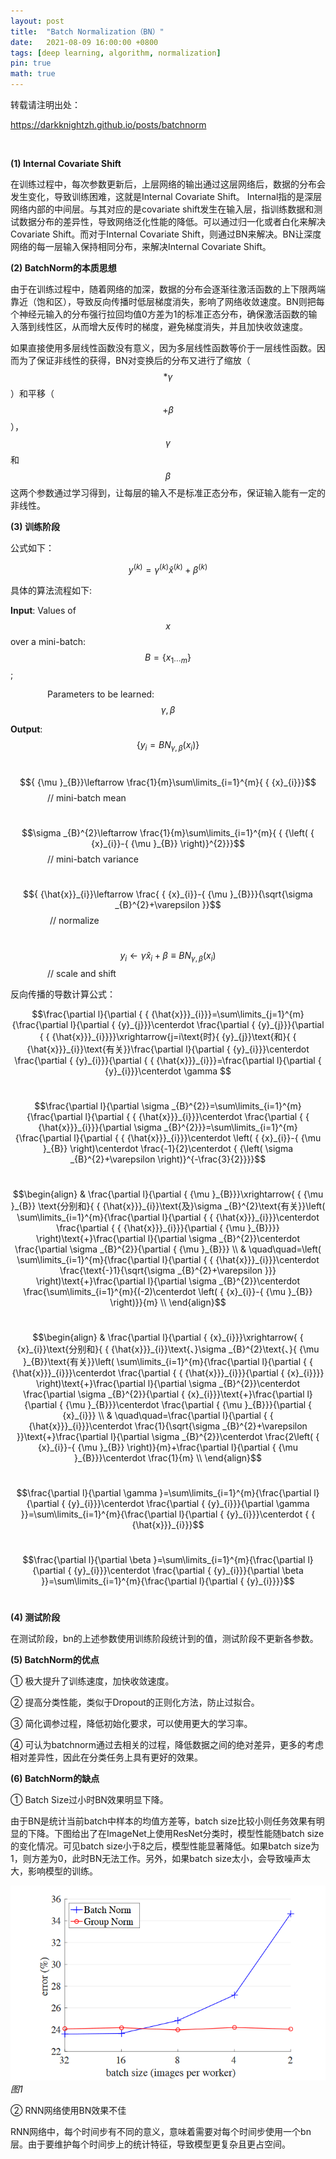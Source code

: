 ```yaml
---
layout: post
title:  "Batch Normalization（BN）"
date:   2021-08-09 16:00:00 +0800
tags: [deep learning, algorithm, normalization]
pin: true
math: true
---
```


<style> h1 { border-bottom: none } </style>

转载请注明出处：

<https://darkknightzh.github.io/posts/batchnorm>

<br>

**(1) Internal Covariate Shift**

在训练过程中，每次参数更新后，上层网络的输出通过这层网络后，数据的分布会发生变化，导致训练困难，这就是Internal Covariate Shift。 Internal指的是深层网络内部的中间层。与其对应的是covariate shift发生在输入层，指训练数据和测试数据分布的差异性，导致网络泛化性能的降低。可以通过归一化或者白化来解决Covariate Shift。而对于Internal Covariate Shift，则通过BN来解决。BN让深度网络的每一层输入保持相同分布，来解决Internal Covariate Shift。

**(2) BatchNorm的本质思想**

由于在训练过程中，随着网络的加深，数据的分布会逐渐往激活函数的上下限两端靠近（饱和区），导致反向传播时低层梯度消失，影响了网络收敛速度。BN则把每个神经元输入的分布强行拉回均值0方差为1的标准正态分布，确保激活函数的输入落到线性区，从而增大反传时的梯度，避免梯度消失，并且加快收敛速度。

如果直接使用多层线性函数没有意义，因为多层线性函数等价于一层线性函数。因而为了保证非线性的获得，BN对变换后的分布又进行了缩放（
$$*\gamma $$
）和平移（
$$+\beta $$
），
$$\gamma $$
和
$$\beta $$
这两个参数通过学习得到，让每层的输入不是标准正态分布，保证输入能有一定的非线性。

**(3) 训练阶段**

公式如下：

$${ {y}^{(k)}}={ {\gamma }^{(k)}}{ {\hat{x}}^{(k)}}+{ {\beta }^{(k)}}$$

具体的算法流程如下:

**Input**: Values of 
$$x$$
 over a mini-batch: 
$$B=\{ { {x}_{1\cdots m}}\}$$
;

&nbsp;&nbsp;&nbsp;&nbsp;&nbsp;&nbsp;&nbsp;&nbsp;&nbsp;&nbsp;&nbsp;&nbsp;&nbsp;&nbsp;&nbsp;Parameters to be learned:
$$\gamma ,\beta $$

**Output**: 
$$\left\{ { {y}_{i}}=B{ {N}_{\gamma ,\beta }}({ {x}_{i}}) \right\}$$

&nbsp;&nbsp;&nbsp;&nbsp;&nbsp;&nbsp;&nbsp;&nbsp;&nbsp;&nbsp;&nbsp;&nbsp;&nbsp;&nbsp;&nbsp;
$${ {\mu }_{B}}\leftarrow \frac{1}{m}\sum\limits_{i=1}^{m}{ { {x}_{i}}}$$
&nbsp;&nbsp;&nbsp;&nbsp;&nbsp;&nbsp;&nbsp;&nbsp;&nbsp;&nbsp;&nbsp;&nbsp;&nbsp;&nbsp;&nbsp;// mini-batch mean

&nbsp;&nbsp;&nbsp;&nbsp;&nbsp;&nbsp;&nbsp;&nbsp;&nbsp;&nbsp;&nbsp;&nbsp;&nbsp;&nbsp;&nbsp;
$$\sigma _{B}^{2}\leftarrow \frac{1}{m}\sum\limits_{i=1}^{m}{ { {\left( { {x}_{i}}-{ {\mu }_{B}} \right)}^{2}}}$$
&nbsp;&nbsp;&nbsp;&nbsp;&nbsp;&nbsp;&nbsp;&nbsp;&nbsp;&nbsp;&nbsp;&nbsp;&nbsp;&nbsp;&nbsp;// mini-batch variance

&nbsp;&nbsp;&nbsp;&nbsp;&nbsp;&nbsp;&nbsp;&nbsp;&nbsp;&nbsp;&nbsp;&nbsp;&nbsp;&nbsp;&nbsp;
$${ {\hat{x}}_{i}}\leftarrow \frac{ { {x}_{i}}-{ {\mu }_{B}}}{\sqrt{\sigma _{B}^{2}+\varepsilon }}$$
&nbsp;&nbsp;&nbsp;&nbsp;&nbsp;&nbsp;&nbsp;&nbsp;&nbsp;&nbsp;&nbsp;&nbsp;&nbsp;&nbsp;&nbsp; // normalize

&nbsp;&nbsp;&nbsp;&nbsp;&nbsp;&nbsp;&nbsp;&nbsp;&nbsp;&nbsp;&nbsp;&nbsp;&nbsp;&nbsp;&nbsp;
$${ {y}_{i}}\leftarrow \gamma { {\hat{x}}_{i}}+\beta \equiv B{ {N}_{\gamma ,\beta }}({ {x}_{i}})$$
&nbsp;&nbsp;&nbsp;&nbsp;&nbsp;&nbsp;&nbsp;&nbsp;&nbsp;&nbsp;&nbsp;&nbsp;&nbsp;&nbsp;&nbsp;// scale and shift

反向传播的导数计算公式：

$$\frac{\partial l}{\partial { { {\hat{x}}}_{i}}}=\sum\limits_{j=1}^{m}{\frac{\partial l}{\partial { {y}_{j}}}\centerdot \frac{\partial { {y}_{j}}}{\partial { { {\hat{x}}}_{i}}}}\xrightarrow{j=i\text{时}{ {y}_{j}}\text{和}{ { {\hat{x}}}_{i}}\text{有关}}\frac{\partial l}{\partial { {y}_{i}}}\centerdot \frac{\partial { {y}_{i}}}{\partial { { {\hat{x}}}_{i}}}=\frac{\partial l}{\partial { {y}_{i}}}\centerdot \gamma $$
&nbsp;

$$\frac{\partial l}{\partial \sigma _{B}^{2}}=\sum\limits_{i=1}^{m}{\frac{\partial l}{\partial { { {\hat{x}}}_{i}}}\centerdot \frac{\partial { { {\hat{x}}}_{i}}}{\partial \sigma _{B}^{2}}}=\sum\limits_{i=1}^{m}{\frac{\partial l}{\partial { { {\hat{x}}}_{i}}}\centerdot \left( { {x}_{i}}-{ {\mu }_{B}} \right)\centerdot \frac{-1}{2}\centerdot { {\left( \sigma _{B}^{2}+\varepsilon  \right)}^{-\frac{3}{2}}}}$$
&nbsp;

$$\begin{align}
  & \frac{\partial l}{\partial { {\mu }_{B}}}\xrightarrow{ { {\mu }_{B}} \text{分别和}{ { {\hat{x}}}_{i}}\text{及}\sigma _{B}^{2}\text{有关}}\left( \sum\limits_{i=1}^{m}{\frac{\partial l}{\partial { { {\hat{x}}}_{i}}}\centerdot \frac{\partial { { {\hat{x}}}_{i}}}{\partial { {\mu }_{B}}}} \right)\text{+}\frac{\partial l}{\partial \sigma _{B}^{2}}\centerdot \frac{\partial \sigma _{B}^{2}}{\partial { {\mu }_{B}}} \\ 
 & \quad\quad=\left( \sum\limits_{i=1}^{m}{\frac{\partial l}{\partial { { {\hat{x}}}_{i}}}\centerdot \frac{\text{-}1}{\sqrt{\sigma _{B}^{2}+\varepsilon }}} \right)\text{+}\frac{\partial l}{\partial \sigma _{B}^{2}}\centerdot \frac{\sum\limits_{i=1}^{m}{(-2)\centerdot \left( { {x}_{i}}-{ {\mu }_{B}} \right)}}{m} \\ 
\end{align}$$
&nbsp;

$$\begin{align}
  & \frac{\partial l}{\partial { {x}_{i}}}\xrightarrow{ { {x}_{i}}\text{分别和}{ { {\hat{x}}}_{i}}\text{、}\sigma _{B}^{2}\text{、}{ {\mu }_{B}}\text{有关}}\left( \sum\limits_{i=1}^{m}{\frac{\partial l}{\partial { { {\hat{x}}}_{i}}}\centerdot \frac{\partial { { {\hat{x}}}_{i}}}{\partial { {x}_{i}}}} \right)\text{+}\frac{\partial l}{\partial \sigma _{B}^{2}}\centerdot \frac{\partial \sigma _{B}^{2}}{\partial { {x}_{i}}}\text{+}\frac{\partial l}{\partial { {\mu }_{B}}}\centerdot \frac{\partial { {\mu }_{B}}}{\partial { {x}_{i}}} \\ 
 & \quad\quad=\frac{\partial l}{\partial { { {\hat{x}}}_{i}}}\centerdot \frac{1}{\sqrt{\sigma _{B}^{2}+\varepsilon }}\text{+}\frac{\partial l}{\partial \sigma _{B}^{2}}\centerdot \frac{2\left( { {x}_{i}}-{ {\mu }_{B}} \right)}{m}+\frac{\partial l}{\partial { {\mu }_{B}}}\centerdot \frac{1}{m} \\ 
\end{align}$$
&nbsp;

$$\frac{\partial l}{\partial \gamma }=\sum\limits_{i=1}^{m}{\frac{\partial l}{\partial { {y}_{i}}}\centerdot \frac{\partial { {y}_{i}}}{\partial \gamma }}=\sum\limits_{i=1}^{m}{\frac{\partial l}{\partial { {y}_{i}}}\centerdot { { {\hat{x}}}_{i}}}$$
&nbsp;

$$\frac{\partial l}{\partial \beta }=\sum\limits_{i=1}^{m}{\frac{\partial l}{\partial { {y}_{i}}}\centerdot \frac{\partial { {y}_{i}}}{\partial \beta }}=\sum\limits_{i=1}^{m}{\frac{\partial l}{\partial { {y}_{i}}}}$$
&nbsp;

**(4) 测试阶段**

在测试阶段，bn的上述参数使用训练阶段统计到的值，测试阶段不更新各参数。

**(5) BatchNorm的优点**

① 极大提升了训练速度，加快收敛速度。

② 提高分类性能，类似于Dropout的正则化方法，防止过拟合。

③ 简化调参过程，降低初始化要求，可以使用更大的学习率。

④ 可认为batchnorm通过去相关的过程，降低数据之间的绝对差异，更多的考虑相对差异性，因此在分类任务上具有更好的效果。

**(6) BatchNorm的缺点**

① Batch Size过小时BN效果明显下降。

由于BN是统计当前batch中样本的均值方差等，batch size比较小则任务效果有明显的下降。下图给出了在ImageNet上使用ResNet分类时，模型性能随batch size的变化情况。可见batch size小于8之后，模型性能显著降低。如果batch size为1，则方差为0，此时BN无法工作。另外，如果batch size太小，会导致噪声太大，影响模型的训练。

![1](/assets/post/2021-08-09-batchnorm/1bn.png)
_图1_

② RNN网络使用BN效果不佳

RNN网络中，每个时间步有不同的意义，意味着需要对每个时间步使用一个bn层。由于要维护每个时间步上的统计特征，导致模型更复杂且更占空间。
